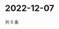 # 2022-12-07

共 0 条

<!-- BEGIN WEIBO -->
<!-- 最后更新时间 Wed Dec 07 2022 23:00:53 GMT+0800 (China Standard Time) -->

<!-- END WEIBO -->
